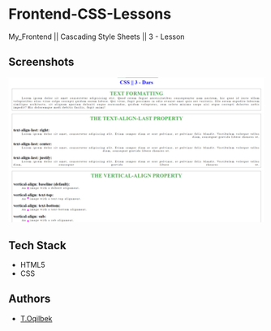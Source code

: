# Frontend-CSS-Lessons
My_Frontend || Cascading Style Sheets || 3 - Lesson

## Screenshots

![Lesson - 3](./img/img.jpg)

## Tech Stack

- HTML5
- CSS

## Authors

- [T.Oqilbek](https://www.github.com/tolqinov-o)